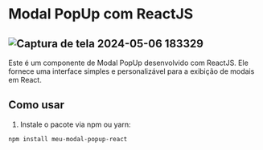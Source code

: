 # Modal PopUp com ReactJS

![Captura de tela 2024-05-06 183329](https://github.com/DevZank/Modal_React/assets/111926496/c47a6a91-4d52-46aa-8ea6-d5f617572cf0)
-
Este é um componente de Modal PopUp desenvolvido com ReactJS. Ele fornece uma interface simples e personalizável para a exibição de modais em React.

## Como usar

1. Instale o pacote via npm ou yarn:

```bash
npm install meu-modal-popup-react
